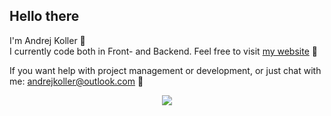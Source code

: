 <body>
<div align="left">
  <h2>Hello there</h2>
</div>
<div>
  <p>I'm Andrej Koller 👋<br>
    I currently code both in Front- and Backend. Feel free to visit <a href="https://andrejkoller.com">my website</a> 💭
  </p>
</div>
<div>
  <p>
    If you want help with project management or development, or just chat with me: <a href="mailto:andrejkoller@outlook.com">andrejkoller@outlook.com</a> 📧
  </p>
</div>
<div align="center">
  <p>
    <img src="https://skillicons.dev/icons?i=html,css,js,angular,tailwind,bootstrap,dotnet,java,figma,wordpress,wasm)](https://skillicons.dev">
  </p>
</div>
</body>
